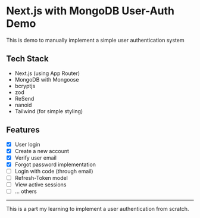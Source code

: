 # Next.js with MongoDB User-Auth Demo

This is demo to manually implement a simple user authentication system

## Tech Stack

- Next.js (using App Router)
- MongoDB with Mongoose
- bcryptjs
- zod
- ReSend
- nanoid
- Tailwind (for simple styling)

## Features

- [x] User login
- [x] Create a new account
- [x] Verify user email
- [x] Forgot password implementation
- [ ] Login with code (through email)
- [ ] Refresh-Token model
- [ ] View active sessions
- [ ] ... others

---

This is a part my learning to implement a user authentication from scratch.
